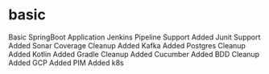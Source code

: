 # basic
Basic SpringBoot Application
Jenkins Pipeline Support
Added Junit Support
Added Sonar Coverage
Cleanup
Added Kafka
Added Postgres
Cleanup
Added Kotlin
Added Gradle
Cleanup
Added Cucumber
Added BDD
Cleanup
Added GCP
Added PIM
Added k8s
